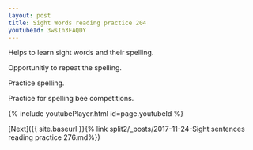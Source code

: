 ```yaml
---
layout: post
title: Sight Words reading practice 204
youtubeId: 3wsIn3FAQDY
---
```

 
 
Helps to learn sight words and their spelling.

Opportunitiy to repeat the spelling. 

Practice spelling. 
 
Practice for spelling bee competitions. 
 
{% include youtubePlayer.html id=page.youtubeId %}
 
 

[Next]({{ site.baseurl }}{% link  split2/_posts/2017-11-24-Sight sentences reading practice 276.md%})
 
